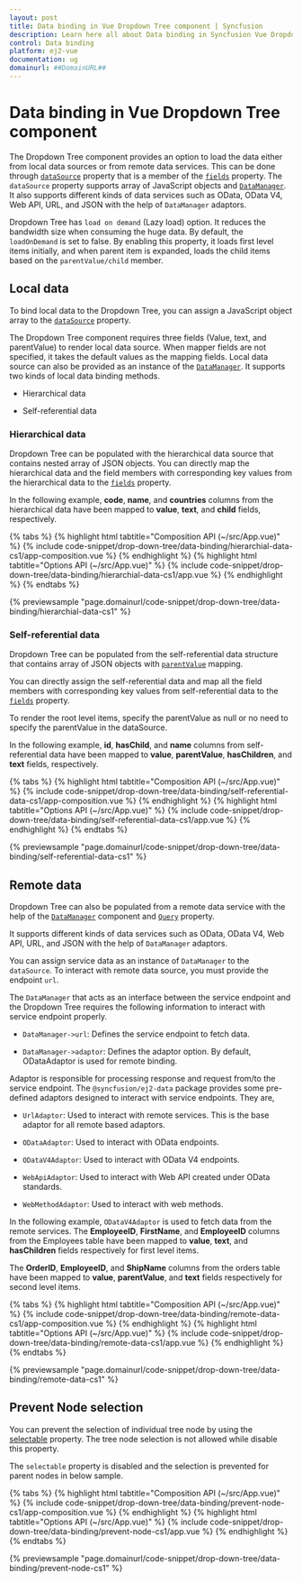 ```yaml
---
layout: post
title: Data binding in Vue Dropdown Tree component | Syncfusion
description: Learn here all about Data binding in Syncfusion Vue Dropdown Tree component of Syncfusion Essential JS 2 and more.
control: Data binding 
platform: ej2-vue
documentation: ug
domainurl: ##DomainURL##
---
```


# Data binding in Vue Dropdown Tree component

The Dropdown Tree component provides an option to load the data either from local data sources or from remote data services. This can be done through [`dataSource`](https://ej2.syncfusion.com/vue/documentation/api/drop-down-tree/fieldsModel/#datasource) property that is a member of the [`fields`](https://ej2.syncfusion.com/vue/documentation/api/drop-down-tree/#fields) property. The `dataSource` property supports array of JavaScript objects and [`DataManager`](https://ej2.syncfusion.com/vue/documentation/data/vue-2-getting-started). It also supports different kinds of data services such as OData, OData V4, Web API, URL, and JSON with the help of `DataManager` adaptors.

Dropdown Tree has `load on demand` (Lazy load) option. It reduces the bandwidth size when consuming the huge data. By default, the `loadOnDemand` is set to false. By enabling this property, it loads first level items initially, and when parent item is expanded, loads the child items based on the `parentValue/child` member.

## Local data

To bind local data to the Dropdown Tree, you can assign a JavaScript object array to the [`dataSource`](https://ej2.syncfusion.com/vue/documentation/api/drop-down-tree/fieldsModel/#datasource) property.

The Dropdown Tree component requires three fields (Value, text, and parentValue) to render local data source. When mapper fields are not specified, it takes the default values as the mapping fields. Local data source can also be provided as an instance of the [`DataManager`](https://ej2.syncfusion.com/vue/documentation/data/vue-2-getting-started). It supports two kinds of local data binding methods.

* Hierarchical data

* Self-referential data

### Hierarchical data

Dropdown Tree can be populated with the hierarchical data source that contains nested array of JSON objects. You can directly map the hierarchical data and the field members with corresponding key values from the hierarchical data to the [`fields`](https://ej2.syncfusion.com/vue/documentation/api/drop-down-tree/#fields) property.

In the following example, **code**, **name**, and **countries** columns from the hierarchical data have been mapped to **value**, **text**, and **child** fields, respectively.

{% tabs %}
{% highlight html tabtitle="Composition API (~/src/App.vue)" %}
{% include code-snippet/drop-down-tree/data-binding/hierarchial-data-cs1/app-composition.vue %}
{% endhighlight %}
{% highlight html tabtitle="Options API (~/src/App.vue)" %}
{% include code-snippet/drop-down-tree/data-binding/hierarchial-data-cs1/app.vue %}
{% endhighlight %}
{% endtabs %}
        
{% previewsample "page.domainurl/code-snippet/drop-down-tree/data-binding/hierarchial-data-cs1" %}

### Self-referential data

Dropdown Tree can be populated from the self-referential data structure that contains array of JSON objects with [`parentValue`](https://ej2.syncfusion.com/vue/documentation/api/drop-down-tree/fieldsModel/#parentvalue) mapping.

You can directly assign the self-referential data and map all the field members with corresponding key values from self-referential data to the [`fields`](https://ej2.syncfusion.com/vue/documentation/api/drop-down-tree/#fields) property.

To render the root level items, specify the parentValue as null or no need to specify the parentValue in the dataSource.

In the following example, **id**, **hasChild**, and **name** columns from self-referential data have been mapped to **value**, **parentValue**, **hasChildren**, and **text** fields, respectively.

{% tabs %}
{% highlight html tabtitle="Composition API (~/src/App.vue)" %}
{% include code-snippet/drop-down-tree/data-binding/self-referential-data-cs1/app-composition.vue %}
{% endhighlight %}
{% highlight html tabtitle="Options API (~/src/App.vue)" %}
{% include code-snippet/drop-down-tree/data-binding/self-referential-data-cs1/app.vue %}
{% endhighlight %}
{% endtabs %}
        
{% previewsample "page.domainurl/code-snippet/drop-down-tree/data-binding/self-referential-data-cs1" %}

## Remote data

Dropdown Tree can also be populated from a remote data service with the help of the [`DataManager`](https://ej2.syncfusion.com/vue/documentation/data/vue-2-getting-started) component and [`Query`](https://ej2.syncfusion.com/vue/documentation/data/querying) property.

It supports different kinds of data services such as OData, OData V4, Web API, URL, and JSON with the help of `DataManager` adaptors.

You can assign service data as an instance of `DataManager` to the `dataSource`. To interact with remote data source, you must provide the endpoint `url`.

The `DataManager` that acts as an interface between the service endpoint and the Dropdown Tree requires the following information to interact with service endpoint properly.

* `DataManager->url`: Defines the service endpoint to fetch data.

* `DataManager->adaptor`: Defines the adaptor option. By default, ODataAdaptor is used for remote binding.

Adaptor is responsible for processing response and request from/to the service endpoint. The `@syncfusion/ej2-data` package provides some pre-defined adaptors designed to interact with service endpoints. They are,

* `UrlAdaptor`: Used to interact with remote services. This is the base adaptor for all remote based adaptors.

* `ODataAdaptor`: Used to interact with OData endpoints.

* `ODataV4Adaptor`: Used to interact with OData V4 endpoints.

* `WebApiAdaptor`: Used to interact with Web API created under OData standards.

* `WebMethodAdaptor`: Used to interact with web methods.

In the following example, `ODataV4Adaptor` is used to fetch data from the remote services. The **EmployeeID**, **FirstName**, and **EmployeeID** columns from the Employees table have been mapped to **value**, **text**, and **hasChildren** fields respectively for first level items.

The **OrderID**, **EmployeeID**, and **ShipName** columns from the orders table have been mapped to **value**, **parentValue**, and **text** fields respectively for second level items.

{% tabs %}
{% highlight html tabtitle="Composition API (~/src/App.vue)" %}
{% include code-snippet/drop-down-tree/data-binding/remote-data-cs1/app-composition.vue %}
{% endhighlight %}
{% highlight html tabtitle="Options API (~/src/App.vue)" %}
{% include code-snippet/drop-down-tree/data-binding/remote-data-cs1/app.vue %}
{% endhighlight %}
{% endtabs %}
        
{% previewsample "page.domainurl/code-snippet/drop-down-tree/data-binding/remote-data-cs1" %}

## Prevent Node selection

You can prevent the selection of individual tree node by using the [selectable](https://ej2.syncfusion.com/documentation/api/drop-down-tree/fieldsModel/#selectable) property. The tree node selection is not allowed while disable this property.

The `selectable` property is disabled and the selection is prevented for parent nodes in below sample.

{% tabs %}
{% highlight html tabtitle="Composition API (~/src/App.vue)" %}
{% include code-snippet/drop-down-tree/data-binding/prevent-node-cs1/app-composition.vue %}
{% endhighlight %}
{% highlight html tabtitle="Options API (~/src/App.vue)" %}
{% include code-snippet/drop-down-tree/data-binding/prevent-node-cs1/app.vue %}
{% endhighlight %}
{% endtabs %}
        
{% previewsample "page.domainurl/code-snippet/drop-down-tree/data-binding/prevent-node-cs1" %}
